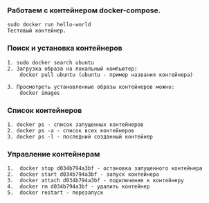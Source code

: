 ### Работаем с контейнером docker-compose.
 	sudo docker run hello-world 
 	Тестовый контейнер. 

### Поиск и установка контейнеров
	
	1. sudo docker search ubuntu
	2. Загрузка образа на локальный компьютер:
		docker pull ubuntu (ubuntu - пример названия контейнера)

	3. Просмотреть установленные образы контейнеров можно:
		docker images

### Список контейнеров
	1. docker ps - список запущенных контейнеров
	2. docker ps -a - список всех контейнеров
	3. docker ps -l - последний созданный контейнер

### Управление контейнерам
	1.  docker stop d034b794a3bf - остановка запущенного контейнера
	2.  docker start d034b794a3bf - запуск контейнера
	3.  docker attach d034b794a3bf - подключение к контейнеру
	4.  docker rm d034b794a3bf - удалить контейнер
	5.  docker restart - перезапуск 